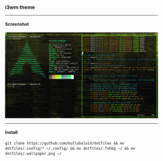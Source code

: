 ### i3wm theme
***
#### Screenshot
![screenshot](http://github.com/hullabaloid/dotfiles/raw/refs/heads/main/screenshot.png)
***

#### Install
`git clone https://guthub.com/hullabaloid/dotfiles && mv dotfiles/.config/* ~/.config/ && mv dotfiles/.fehbg ~/ && mv dotfiles/.wallpaper.png ~/`
